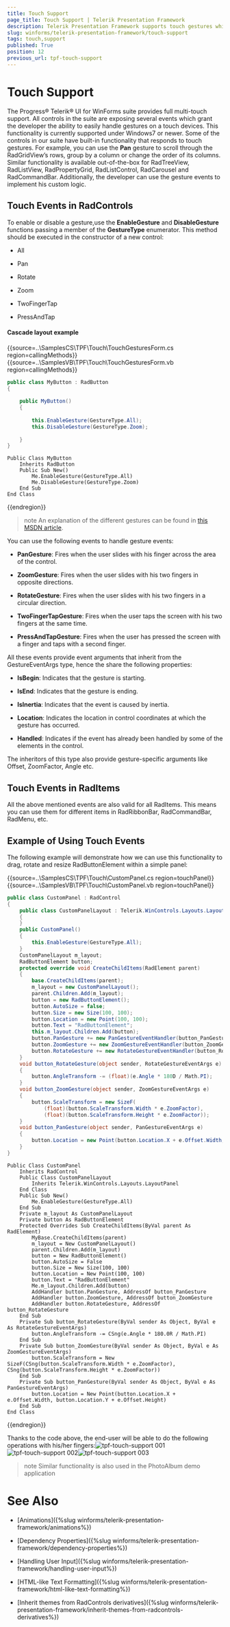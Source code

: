 ```yaml
---
title: Touch Support
page_title: Touch Support | Telerik Presentation Framework
description: Telerik Presentation Framework supports touch gestures which can be handled with specific events.
slug: winforms/telerik-presentation-framework/touch-support
tags: touch,support
published: True
position: 12
previous_url: tpf-touch-support
---
```


# Touch Support

The Progress&reg; Telerik&reg; UI for WinForms suite provides full multi-touch support. All controls in the suite are exposing several events which grant the developer the ability to easily handle gestures on a touch devices. This functionality is currently supported under Windows7 or newer. Some of the controls in our suite have built-in functionality that responds to touch gestures. For example, you can use the __Pan__ gesture to scroll through the RadGridView’s rows, group by a column or change the order of its columns. Similar functionality is available out-of-the-box for RadTreeView, RadListView, RadPropertyGrid, RadListControl, RadCarousel and RadCommandBar. Additionally, the developer can use the gesture events to implement his custom logic.

## Touch Events in RadControls

To enable or disable a gesture,use the __EnableGesture__ and __DisableGesture__ functions passing a member of the __GestureType__ enumerator. This method should be executed in the constructor of a new control:
        
* All

* Pan

* Rotate

* Zoom

* TwoFingerTap

* PressAndTap

#### Cascade layout example

{{source=..\SamplesCS\TPF\Touch\TouchGesturesForm.cs region=callingMethods}} 
{{source=..\SamplesVB\TPF\Touch\TouchGesturesForm.vb region=callingMethods}}
````C#
public class MyButton : RadButton
{
   
    public MyButton()
    {
      
        this.EnableGesture(GestureType.All);
        this.DisableGesture(GestureType.Zoom);
      
    }
}

````
````VB.NET
Public Class MyButton
    Inherits RadButton
    Public Sub New()
        Me.EnableGesture(GestureType.All)
        Me.DisableGesture(GestureType.Zoom)
    End Sub
End Class

```` 

{{endregion}} 

>note An explanation of the different gestures can be found in [this MSDN article](http://msdn.microsoft.com/en-us/library/windows/desktop/dd940543(v=vs.85).aspx).
>


You can use the following events to handle gesture events:

* __PanGesture__: Fires when the user slides with his finger across the area of the control.
            

* __ZoomGesture__: Fires when the user slides with his two fingers in opposite directions.
            

* __RotateGesture__: Fires when the user slides with his two fingers in a circular direction.
            

* __TwoFingerTapGesture__: Fires when the user taps the screen with his two fingers at the same time.
            

* __PressAndTapGesture__: Fires when the user has pressed the screen with a finger and taps with a second finger.
            

All these events provide event arguments that inherit from the GestureEventArgs type, hence the share the following properties:
        

* __IsBegin__: Indicates that the gesture is starting.
            

* __IsEnd__: Indicates that the gesture is ending.
            

* __IsInertia__: Indicates that the event is caused by inertia.
            

* __Location__:  Indicates the location in control coordinates at which the gesture has occurred.
            

* __Handled__: Indicates if the event has already been handled by some of the elements in the control.

The inheritors of this type also provide gesture-specific arguments like Offset, ZoomFactor, Angle etc.
        

## Touch Events in RadItems

All the above mentioned events are also valid for all RadItems. This means you can use them for different items in RadRibbonBar, RadCommandBar, RadMenu, etc.
        

## Example of Using Touch Events

The following example will demonstrate how we can use this functionality to drag, rotate and resize RadButtonElement within a simple panel:

{{source=..\SamplesCS\TPF\Touch\CustomPanel.cs region=touchPanel}} 
{{source=..\SamplesVB\TPF\Touch\CustomPanel.vb region=touchPanel}} 

````C#
public class CustomPanel : RadControl
{
    public class CustomPanelLayout : Telerik.WinControls.Layouts.LayoutPanel
    {
    }
    public CustomPanel()
    {
        this.EnableGesture(GestureType.All);
    }
    CustomPanelLayout m_layout;
    RadButtonElement button;
    protected override void CreateChildItems(RadElement parent)
    {
        base.CreateChildItems(parent);
        m_layout = new CustomPanelLayout();
        parent.Children.Add(m_layout);
        button = new RadButtonElement();
        button.AutoSize = false;
        button.Size = new Size(100, 100);
        button.Location = new Point(100, 100);
        button.Text = "RadButtonElement";
        this.m_layout.Children.Add(button);
        button.PanGesture += new PanGestureEventHandler(button_PanGesture);
        button.ZoomGesture += new ZoomGestureEventHandler(button_ZoomGesture);
        button.RotateGesture += new RotateGestureEventHandler(button_RotateGesture);
    }
    void button_RotateGesture(object sender, RotateGestureEventArgs e)
    {
        button.AngleTransform -= (float)(e.Angle * 180D / Math.PI);
    }
    void button_ZoomGesture(object sender, ZoomGestureEventArgs e)
    {
        button.ScaleTransform = new SizeF(
            (float)(button.ScaleTransform.Width * e.ZoomFactor),
            (float)(button.ScaleTransform.Height * e.ZoomFactor));
    }
    void button_PanGesture(object sender, PanGestureEventArgs e)
    {
        button.Location = new Point(button.Location.X + e.Offset.Width, button.Location.Y + e.Offset.Height);
    }
}

````
````VB.NET
Public Class CustomPanel
    Inherits RadControl
    Public Class CustomPanelLayout
        Inherits Telerik.WinControls.Layouts.LayoutPanel
    End Class
    Public Sub New()
        Me.EnableGesture(GestureType.All)
    End Sub
    Private m_layout As CustomPanelLayout
    Private button As RadButtonElement
    Protected Overrides Sub CreateChildItems(ByVal parent As RadElement)
        MyBase.CreateChildItems(parent)
        m_layout = New CustomPanelLayout()
        parent.Children.Add(m_layout)
        button = New RadButtonElement()
        button.AutoSize = False
        button.Size = New Size(100, 100)
        button.Location = New Point(100, 100)
        button.Text = "RadButtonElement"
        Me.m_layout.Children.Add(button)
        AddHandler button.PanGesture, AddressOf button_PanGesture
        AddHandler button.ZoomGesture, AddressOf button_ZoomGesture
        AddHandler button.RotateGesture, AddressOf button_RotateGesture
    End Sub
    Private Sub button_RotateGesture(ByVal sender As Object, ByVal e As RotateGestureEventArgs)
        button.AngleTransform -= CSng(e.Angle * 180.0R / Math.PI)
    End Sub
    Private Sub button_ZoomGesture(ByVal sender As Object, ByVal e As ZoomGestureEventArgs)
        button.ScaleTransform = New SizeF(CSng(button.ScaleTransform.Width * e.ZoomFactor), CSng(button.ScaleTransform.Height * e.ZoomFactor))
    End Sub
    Private Sub button_PanGesture(ByVal sender As Object, ByVal e As PanGestureEventArgs)
        button.Location = New Point(button.Location.X + e.Offset.Width, button.Location.Y + e.Offset.Height)
    End Sub
End Class

````

{{endregion}} 

Thanks to the code above, the end-user will be able to do the following operations with his/her fingers:![tpf-touch-support 001](images/tpf-touch-support001.png)![tpf-touch-support 002](images/tpf-touch-support002.png)![tpf-touch-support 003](images/tpf-touch-support003.png)

>note Similar functionality is also used in the PhotoAlbum demo application
>


# See Also
* [Animations]({%slug winforms/telerik-presentation-framework/animations%})

* [Dependency Properties]({%slug winforms/telerik-presentation-framework/dependency-properties%})

* [Handling User Input]({%slug winforms/telerik-presentation-framework/handling-user-input%})

* [HTML-like Text Formatting]({%slug winforms/telerik-presentation-framework/html-like-text-formatting%})

* [Inherit themes from RadControls derivatives]({%slug winforms/telerik-presentation-framework/inherit-themes-from-radcontrols-derivatives%})


